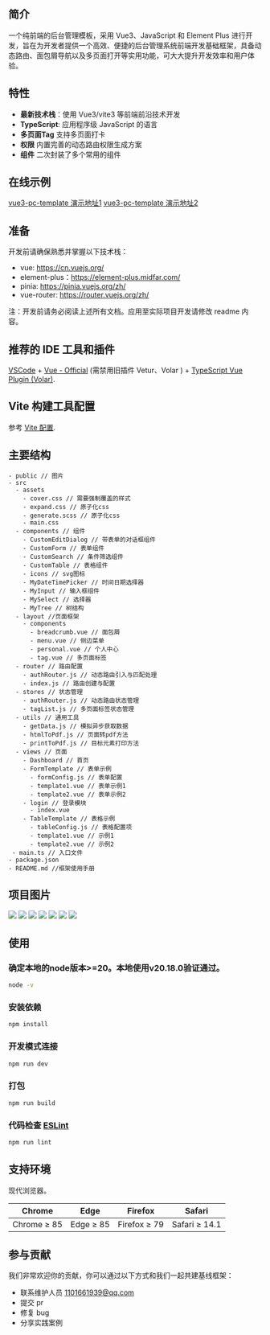 ## 简介

一个纯前端的后台管理模板，采用 Vue3、JavaScript 和 Element Plus 进行开发，旨在为开发者提供一个高效、便捷的后台管理系统前端开发基础框架，具备动态路由、面包屑导航以及多页面打开等实用功能，可大大提升开发效率和用户体验。

## 特性

- **最新技术栈**：使用 Vue3/vite3 等前端前沿技术开发
- **TypeScript**: 应用程序级 JavaScript 的语言
- **多页面Tag** 支持多页面打卡
- **权限** 内置完善的动态路由权限生成方案
- **组件** 二次封装了多个常用的组件

## 在线示例

[vue3-pc-template 演示地址1](https://vue3-pc-template.vercel.app/login)
[vue3-pc-template 演示地址2](https://env-00jxt0stsnl3-static.normal.cloudstatic.cn/)


## 准备
开发前请确保熟悉并掌握以下技术栈：

- vue: https://cn.vuejs.org/
- element-plus：https://element-plus.midfar.com/
- pinia: https://pinia.vuejs.org/zh/
- vue-router: https://router.vuejs.org/zh/

注：开发前请务必阅读上述所有文档。应用至实际项目开发请修改 readme 内容。

## 推荐的 IDE 工具和插件

[VSCode](https://code.visualstudio.com/) + [Vue - Official](https://marketplace.visualstudio.com/items?itemName=Vue.volar) (需禁用旧插件 Vetur、Volar ) + [TypeScript Vue Plugin (Volar)](https://marketplace.visualstudio.com/items?itemName=Vue.vscode-typescript-vue-plugin).

## Vite 构建工具配置

参考 [Vite 配置](https://vitejs.dev/config/).

## 主要结构

```
- public // 图片
- src
  - assets 
    - cover.css // 需要强制覆盖的样式
    - expand.css // 原子化css
    - generate.scss // 原子化css
    - main.css 
  - components // 组件
    - CustomEditDialog // 带表单的对话框组件
    - CustomForm // 表单组件
    - CustomSearch // 条件筛选组件
    - CustomTable // 表格组件
    - icons // svg图标
    - MyDateTimePicker // 时间日期选择器
    - MyInput // 输入框组件
    - MySelect // 选择器
    - MyTree // 树结构
  - layout //页面框架
    - components
      - breadcrumb.vue // 面包屑
      - menu.vue // 侧边菜单
      - personal.vue // 个人中心
      - tag.vue // 多页面标签
  - router // 路由配置
    - authRouter.js // 动态路由引入与匹配处理
    - index.js // 路由创建与配置
  - stores // 状态管理
    - authRouter.js // 动态路由状态管理
    - tagList.js // 多页面标签状态管理
  - utils // 通用工具
    - getData.js // 模拟异步获取数据
    - htmlToPdf.js // 页面转pdf方法
    - printToPdf.js // 目标元素打印方法
  - views // 页面
    - Dashboard // 首页
    - FormTemplate // 表单示例
      - formConfig.js // 表单配置
      - template1.vue // 表单示例1
      - template2.vue // 表单示例2
    - login // 登录模块
	  - index.vue
    - TableTemplate // 表格示例
      - tableConfig.js // 表格配置项
      - template1.vue // 示例1
      - template2.vue // 示例2
 - main.ts // 入口文件
- package.json
- README.md //框架使用手册
```
## 项目图片
![](/public/demo-img/01.png)
![](/public/demo-img/02.png)
![](/public/demo-img/03.png)
![](/public/demo-img/04.png)
![](/public/demo-img/05.png)
![](/public/demo-img/06.png)
![](/public/demo-img/07.png)
## 使用

### 确定本地的node版本>=20。本地使用v20.18.0验证通过。

```sh
node -v
```

### 安装依赖

```sh
npm install
```

### 开发模式连接

```sh
npm run dev
```

### 打包

```sh
npm run build
```

### 代码检查 [ESLint](https://eslint.org/)

```sh
npm run lint
```

## 支持环境

现代浏览器。

| Chrome          | Edge            | Firefox         | Safari          | 
| --------------- | --------------- | --------------- | --------------- | 
| Chrome ≥ 85     | Edge ≥ 85       | Firefox ≥ 79    | Safari ≥ 14.1   | 

## 参与贡献

我们非常欢迎你的贡献，你可以通过以下方式和我们一起共建基线框架：

- 联系维护人员 1101661939@qq.com
- 提交 pr
- 修复 bug
- 分享实践案例